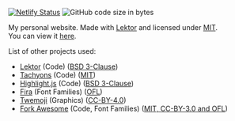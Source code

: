 [![Netlify Status](https://api.netlify.com/api/v1/badges/9ad1b03e-6e97-44de-92be-919d025aeeab/deploy-status)](https://app.netlify.com/sites/idau/deploys) ![GitHub code size in bytes](https://img.shields.io/github/languages/code-size/60mph/site?style=plastic)  

My personal website. Made with [Lektor](https://getlektor.com/) and licensed under [MIT](https://github.com/60mph/site/blob/master/LICENSE).  
You can view it [here](https://nao.id.au/).  

List of other projects used:  
- [Lektor](https://github.com/lektor/lektor/) (Code) ([BSD 3-Clause](https://github.com/lektor/lektor/blob/master/LICENSE))
- [Tachyons](https://github.com/tachyons-css/tachyons/) (Code) ([MIT](https://github.com/tachyons-css/tachyons/blob/main/license))
- [Highlight.js](https://github.com/highlightjs/highlight.js/) (Code) ([BSD 3-Clause](https://github.com/highlightjs/highlight.js/blob/main/LICENSE))
- [Fira](https://github.com/mozilla/Fira) (Font Families) ([OFL](https://github.com/mozilla/Fira/blob/master/LICENSE))
- [Twemoji](https://github.com/twitter/twemoji) (Graphics) ([CC-BY-4.0](https://github.com/twitter/twemoji/blob/master/LICENSE-GRAPHICS))
- [Fork Awesome](https://forkaweso.me/Fork-Awesome/) (Code, Font Families) ([MIT, CC-BY-3.0 and OFL](https://github.com/ForkAwesome/Fork-Awesome/blob/master/LICENSES))
